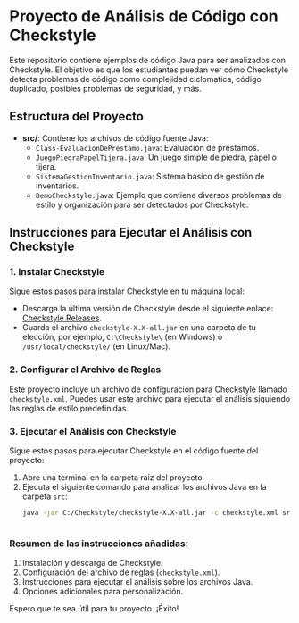 # Proyecto de Análisis de Código con Checkstyle

Este repositorio contiene ejemplos de código Java para ser analizados con Checkstyle. El objetivo es que los estudiantes puedan ver cómo Checkstyle detecta problemas de código como complejidad ciclomatica, código duplicado, posibles problemas de seguridad, y más.

## Estructura del Proyecto

- **src/**: Contiene los archivos de código fuente Java:
  - `Class-EvaluacionDePrestamo.java`: Evaluación de préstamos.
  - `JuegoPiedraPapelTijera.java`: Un juego simple de piedra, papel o tijera.
  - `SistemaGestionInventario.java`: Sistema básico de gestión de inventarios.
  - `DemoCheckstyle.java`: Ejemplo que contiene diversos problemas de estilo y organización para ser detectados por Checkstyle.

## Instrucciones para Ejecutar el Análisis con Checkstyle

### 1. Instalar Checkstyle
Sigue estos pasos para instalar Checkstyle en tu máquina local:

- Descarga la última versión de Checkstyle desde el siguiente enlace: [Checkstyle Releases](https://github.com/checkstyle/checkstyle/releases).
- Guarda el archivo `checkstyle-X.X-all.jar` en una carpeta de tu elección, por ejemplo, `C:\Checkstyle\` (en Windows) o `/usr/local/checkstyle/` (en Linux/Mac).

### 2. Configurar el Archivo de Reglas
Este proyecto incluye un archivo de configuración para Checkstyle llamado `checkstyle.xml`. Puedes usar este archivo para ejecutar el análisis siguiendo las reglas de estilo predefinidas.

### 3. Ejecutar el Análisis con Checkstyle
Sigue estos pasos para ejecutar Checkstyle en el código fuente del proyecto:

1. Abre una terminal en la carpeta raíz del proyecto.
2. Ejecuta el siguiente comando para analizar los archivos Java en la carpeta `src`:
   ```bash
   java -jar C:/Checkstyle/checkstyle-X.X-all.jar -c checkstyle.xml src



### Resumen de las instrucciones añadidas:
1. Instalación y descarga de Checkstyle.
2. Configuración del archivo de reglas (`checkstyle.xml`).
3. Instrucciones para ejecutar el análisis sobre los archivos Java.
4. Opciones adicionales para personalización.

Espero que te sea útil para tu proyecto. ¡Éxito!
